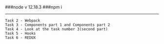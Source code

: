 ###node v 12.18.3
###npm i

---
    Task 2 - Webpack
    Task 3 - Components part 1 and Components part 2
    Task 4 - Look at the task number 3(second part)
    Task 5 - Hooks
    Task 6 - REDUX